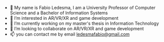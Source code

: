 - 👋 My name is Fabio Ledesma, I am a University Professor of Computer Science and a Bachelor of Information Systems 
- 👀 I’m interested in AR/VR/XR and game development
- 🌱 I’m currently working on my master's thesis in Information Technology
- 💞️ I’m looking to collaborate on AR/VR/XR and game development
- 📫 you can contact me by email ledesmafabio@gmail.com

<!---
ledesmafabio/ledesmafabio is a ✨ special ✨ repository because its `README.md` (this file) appears on your GitHub profile.
You can click the Preview link to take a look at your changes.
--->
